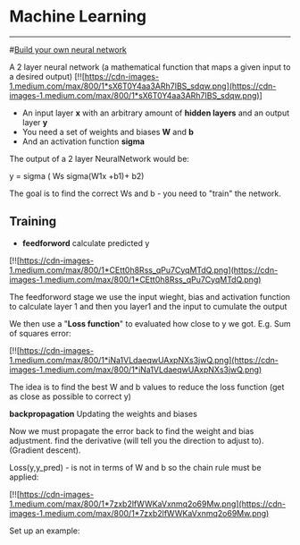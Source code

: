 # Machine Learning #

<hr>

#[Build your own neural network](https://towardsdatascience.com/how-to-build-your-own-neural-network-from-scratch-in-python-68998a08e4f6)

A 2 layer neural network (a mathematical function that maps a given input to a desired output)
[!![https://cdn-images-1.medium.com/max/800/1*sX6T0Y4aa3ARh7IBS_sdqw.png](https://cdn-images-1.medium.com/max/800/1*sX6T0Y4aa3ARh7IBS_sdqw.png)]

* An input layer **x** with an arbitrary amount of **hidden layers** and an output layer **y**
* You need a set of weights and biases **W** and **b**
* And an activation function **sigma**

The output of a 2 layer NeuralNetwork would be:

y = sigma ( Ws sigma(W1x +b1)+ b2)

The goal is to find the correct Ws and b - you need to "train" the network.

## Training ##

* **feedforword** calculate predicted y

[!![https://cdn-images-1.medium.com/max/800/1*CEtt0h8Rss_qPu7CyqMTdQ.png](https://cdn-images-1.medium.com/max/800/1*CEtt0h8Rss_qPu7CyqMTdQ.png)

The feedforword stage we use the input wieght, bias and activation function to calculate layer
1 and then you layer1 and the input to cumulate the output

We then use a "**Loss function**" to evaluated how close to y we got. E.g. Sum of squares error:

[!![https://cdn-images-1.medium.com/max/800/1*iNa1VLdaeqwUAxpNXs3jwQ.png](https://cdn-images-1.medium.com/max/800/1*iNa1VLdaeqwUAxpNXs3jwQ.png)

The idea is to find the best W and b values to reduce the loss function (get as close as possible to correct y)

**backpropagation** Updating the weights and biases

Now we must propagate the error back to find the weight and bias adjustment. find the derivative
(will tell you the direction to adjust to). (Gradient descent).

Loss(y,y_pred) - is not in terms of W and b so the chain rule must be applied:

[!![https://cdn-images-1.medium.com/max/800/1*7zxb2lfWWKaVxnmq2o69Mw.png](https://cdn-images-1.medium.com/max/800/1*7zxb2lfWWKaVxnmq2o69Mw.png)

Set up an example:
